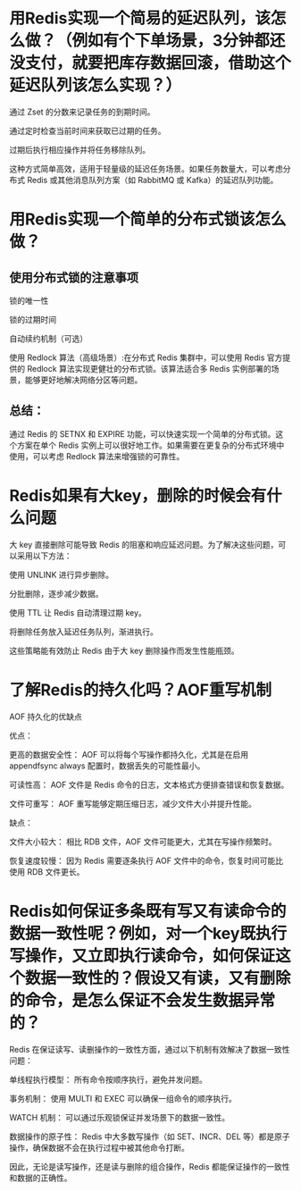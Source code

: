 # 用Redis实现一个简易的延迟队列，该怎么做？（例如有个下单场景，3分钟都还没支付，就要把库存数据回滚，借助这个延迟队列该怎么实现？）
通过 Zset 的分数来记录任务的到期时间。

通过定时检查当前时间来获取已过期的任务。

过期后执行相应操作并将任务移除队列。

这种方式简单高效，适用于轻量级的延迟任务场景。如果任务数量大，可以考虑分布式 Redis 或其他消息队列方案（如 RabbitMQ 或 Kafka）的延迟队列功能。



# 用Redis实现一个简单的分布式锁该怎么做？
## 使用分布式锁的注意事项
锁的唯一性

锁的过期时间

自动续约机制（可选）

使用 Redlock 算法（高级场景）:在分布式 Redis 集群中，可以使用 Redis 官方提供的 Redlock 算法实现更健壮的分布式锁。该算法适合多 Redis 实例部署的场景，能够更好地解决网络分区等问题。

## 总结：
通过 Redis 的 SETNX 和 EXPIRE 功能，可以快速实现一个简单的分布式锁。这个方案在单个 Redis 实例上可以很好地工作。如果需要在更复杂的分布式环境中使用，可以考虑 Redlock 算法来增强锁的可靠性。



# Redis如果有大key，删除的时候会有什么问题
大 key 直接删除可能导致 Redis 的阻塞和响应延迟问题。为了解决这些问题，可以采用以下方法：

使用 UNLINK 进行异步删除。

分批删除，逐步减少数据。

使用 TTL 让 Redis 自动清理过期 key。

将删除任务放入延迟任务队列，渐进执行。

这些策略能有效防止 Redis 由于大 key 删除操作而发生性能瓶颈。


# 了解Redis的持久化吗？AOF重写机制

AOF 持久化的优缺点

优点：

更高的数据安全性： AOF 可以将每个写操作都持久化，尤其是在启用 appendfsync always 配置时，数据丢失的可能性最小。

可读性高： AOF 文件是 Redis 命令的日志，文本格式方便排查错误和恢复数据。

文件可重写： AOF 重写能够定期压缩日志，减少文件大小并提升性能。

缺点：

文件大小较大： 相比 RDB 文件，AOF 文件可能更大，尤其在写操作频繁时。

恢复速度较慢： 因为 Redis 需要逐条执行 AOF 文件中的命令，恢复时间可能比使用 RDB 文件更长。


# Redis如何保证多条既有写又有读命令的数据一致性呢？例如，对一个key既执行写操作，又立即执行读命令，如何保证这个数据一致性的？假设又有读，又有删除的命令，是怎么保证不会发生数据异常的？
Redis 在保证读写、读删操作的一致性方面，通过以下机制有效解决了数据一致性问题：

单线程执行模型： 所有命令按顺序执行，避免并发问题。

事务机制： 使用 MULTI 和 EXEC 可以确保一组命令的顺序执行。

WATCH 机制： 可以通过乐观锁保证并发场景下的数据一致性。

数据操作的原子性： Redis 中大多数写操作（如 SET、INCR、DEL 等）都是原子操作，确保数据不会在执行过程中被其他命令打断。

因此，无论是读写操作，还是读与删除的组合操作，Redis 都能保证操作的一致性和数据的正确性。


